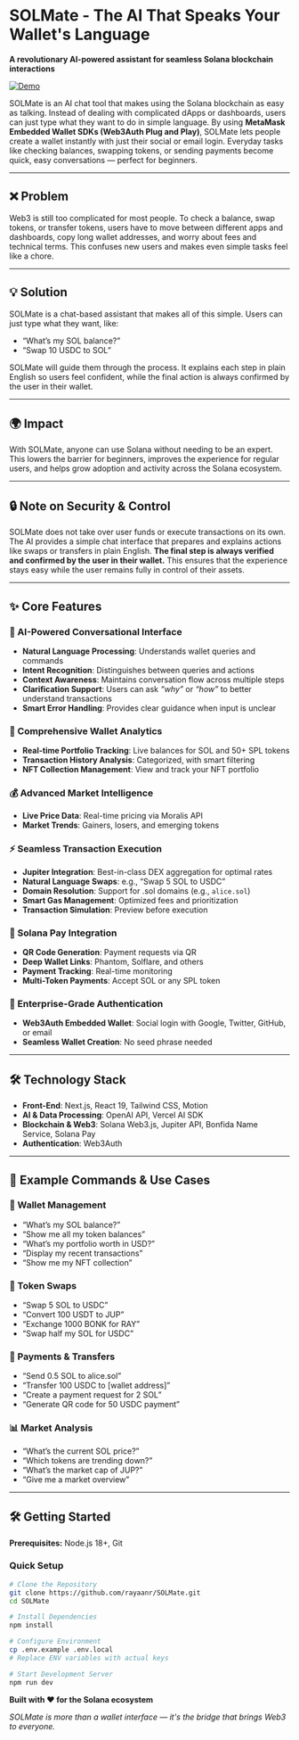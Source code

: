 # SOLMate - The AI That Speaks Your Wallet's Language

**A revolutionary AI-powered assistant for seamless Solana blockchain interactions**

[![Demo](https://img.shields.io/badge/🚀-Live%20Demo-blue)](https://youtu.be/NVaiMfdAwK0)

SOLMate is an AI chat tool that makes using the Solana blockchain as easy as talking. Instead of dealing with complicated dApps or dashboards, users can just type what they want to do in simple language. By using **MetaMask Embedded Wallet SDKs (Web3Auth Plug and Play)**, SOLMate lets people create a wallet instantly with just their social or email login. Everyday tasks like checking balances, swapping tokens, or sending payments become quick, easy conversations — perfect for beginners.  

---

## ❌ Problem  
Web3 is still too complicated for most people. To check a balance, swap tokens, or transfer tokens, users have to move between different apps and dashboards, copy long wallet addresses, and worry about fees and technical terms. This confuses new users and makes even simple tasks feel like a chore.  

---

## 💡 Solution  
SOLMate is a chat-based assistant that makes all of this simple. Users can just type what they want, like:  

- “What’s my SOL balance?”  
- “Swap 10 USDC to SOL”  

SOLMate will guide them through the process. It explains each step in plain English so users feel confident, while the final action is always confirmed by the user in their wallet.  

---

## 🌍 Impact  
With SOLMate, anyone can use Solana without needing to be an expert. This lowers the barrier for beginners, improves the experience for regular users, and helps grow adoption and activity across the Solana ecosystem.  

---

## 🔒 Note on Security & Control  
SOLMate does not take over user funds or execute transactions on its own. The AI provides a simple chat interface that prepares and explains actions like swaps or transfers in plain English. **The final step is always verified and confirmed by the user in their wallet.** This ensures that the experience stays easy while the user remains fully in control of their assets.  

---

## ✨ Core Features  

### 🧠 AI-Powered Conversational Interface  
- **Natural Language Processing**: Understands wallet queries and commands  
- **Intent Recognition**: Distinguishes between queries and actions  
- **Context Awareness**: Maintains conversation flow across multiple steps  
- **Clarification Support**: Users can ask *“why”* or *“how”* to better understand transactions  
- **Smart Error Handling**: Provides clear guidance when input is unclear  

### 💼 Comprehensive Wallet Analytics  
- **Real-time Portfolio Tracking**: Live balances for SOL and 50+ SPL tokens  
- **Transaction History Analysis**: Categorized, with smart filtering  
- **NFT Collection Management**: View and track your NFT portfolio  

### 💰 Advanced Market Intelligence  
- **Live Price Data**: Real-time pricing via Moralis API  
- **Market Trends**: Gainers, losers, and emerging tokens  

### ⚡ Seamless Transaction Execution  
- **Jupiter Integration**: Best-in-class DEX aggregation for optimal rates  
- **Natural Language Swaps**: e.g., “Swap 5 SOL to USDC”  
- **Domain Resolution**: Support for .sol domains (e.g., `alice.sol`)  
- **Smart Gas Management**: Optimized fees and prioritization  
- **Transaction Simulation**: Preview before execution  

### 💸 Solana Pay Integration  
- **QR Code Generation**: Payment requests via QR  
- **Deep Wallet Links**: Phantom, Solflare, and others  
- **Payment Tracking**: Real-time monitoring  
- **Multi-Token Payments**: Accept SOL or any SPL token  

### 🔐 Enterprise-Grade Authentication  
- **Web3Auth Embedded Wallet**: Social login with Google, Twitter, GitHub, or email  
- **Seamless Wallet Creation**: No seed phrase needed  

---

## 🛠️ Technology Stack  

- **Front-End**: Next.js, React 19, Tailwind CSS, Motion  
- **AI & Data Processing**: OpenAI API, Vercel AI SDK  
- **Blockchain & Web3**: Solana Web3.js, Jupiter API, Bonfida Name Service, Solana Pay  
- **Authentication**: Web3Auth  

---

## 🎯 Example Commands & Use Cases  

### 📂 Wallet Management  
- “What’s my SOL balance?”  
- “Show me all my token balances”  
- “What’s my portfolio worth in USD?”  
- “Display my recent transactions”  
- “Show me my NFT collection”  

### 💱 Token Swaps  
- “Swap 5 SOL to USDC”  
- “Convert 100 USDT to JUP”  
- “Exchange 1000 BONK for RAY”  
- “Swap half my SOL for USDC”  

### 💸 Payments & Transfers  
- “Send 0.5 SOL to alice.sol”  
- “Transfer 100 USDC to [wallet address]”  
- “Create a payment request for 2 SOL”  
- “Generate QR code for 50 USDC payment”  

### 📊 Market Analysis  
- “What’s the current SOL price?”  
- “Which tokens are trending down?”  
- “What’s the market cap of JUP?”  
- “Give me a market overview”  

---

## 🛠️ Getting Started  

**Prerequisites:** Node.js 18+, Git  

### Quick Setup  

```bash
# Clone the Repository
git clone https://github.com/rayaanr/SOLMate.git
cd SOLMate

# Install Dependencies
npm install

# Configure Environment
cp .env.example .env.local
# Replace ENV variables with actual keys

# Start Development Server
npm run dev
```

**Built with ❤️ for the Solana ecosystem**

*SOLMate is more than a wallet interface — it's the bridge that brings Web3 to everyone.*
